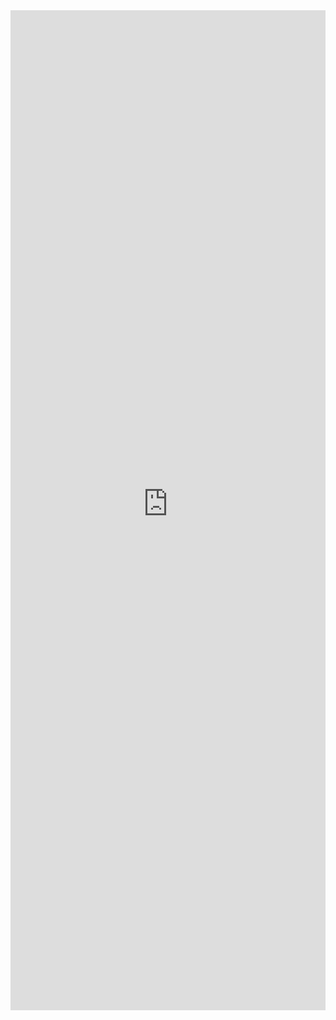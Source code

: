 <iframe 
    title='HoverCard Examples'
    src='https://fabricweb.z5.web.core.windows.net/pr-deploy-site/refs/pull/9333/merge/fabric-website-resources/dist/index.html#/examples/hovercard?docsExample=true'
    frameborder='no'
    height='1600'
    style='width: 100%;'
>